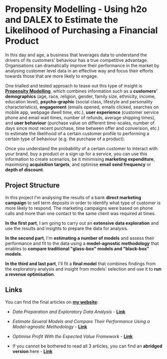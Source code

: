 # Propensity Modelling - Using h2o and DALEX to Estimate the Likelihood of Purchasing a Financial Product

In this day and age, a business that leverages data to understand the drivers of its customers' behaviour has a true competitive advantage. Organisations can dramatically improve their performance in the market by analysing customer level data in an effective way and focus their efforts towards those that are more likely to engage. 

One trialled and tested approach to tease out this type of insight is [__Propensity Modelling__](https://en.wikipedia.org/wiki/Predictive_modelling), which combines information such as a __customers’ demographics__ (age, race, religion, gender, family size, ethnicity, income, education level), __psycho-graphic__ (social class, lifestyle and personality characteristics), __engagement__ (emails opened, emails clicked, searches on mobile app, webpage dwell time, etc.), __user experience__ (customer service phone and email wait times, number of refunds, average shipping times), and __user behaviour__ (purchase value on different time-scales, number of days since most recent purchase, time between offer and conversion, etc.) to estimate the likelihood of a certain customer profile to performing a certain type of behaviour (e.g. the purchase of a product).

Once you understand the probability of a certain customer to interact with your brand, buy a product or a sign up for a service, you can use this information to create scenarios, be it minimising __marketing expenditure__, maximising __acquisition targets__, and optimise __email send frequency__ or __depth of discount__.

## Project Structure

In this project I'm analysing the results of a bank __direct marketing campaign__ to sell term deposits in order to identify what type of customer is more likely to respond. The marketing campaigns were based on phone calls and more than one contact to the same client was required at times. 

__In the first part__, I am going to carry out an __extensive data exploration__ and use the results and insights to prepare the data for analysis. 

__In the second part__, I'm __estimating a number of models__ and assess their performance and fit to the data using a __model-agnostic methodology__ that enables to __compare traditional "glass-box" models and "black-box" models__. 

__In the third and last part__, I'll fit a __final model__ that combines findings from the exploratory analysis and insight from models' selection and use it to __run a revenue optimisation__. 

## Links

You can find the final articles on [__my website__](https://diegousai.io/):

* _Data Preparation and Exploratory Data Analysis_ - [__Link__](https://diegousai.io/2020/01/propensity-modelling-data-preparation/)

* _Estimate Several Models and Compare Their Performance Using a Model-agnostic Methodology_ - [__Link__](https://diegousai.io/2020/02/propensity-modelling-estimate-compare-models/)

* _Optimise Profit With the Expected Value Framework_ - [__Link__](https://diegousai.io/2020/03/propensity-modelling-profit-optimisation/)

* If you cannot be bothered to read all 3 articles, you can find an __abridged version__ here - [__Link__](https://diegousai.io/2020/05/propensity-modelling-abridged/)



